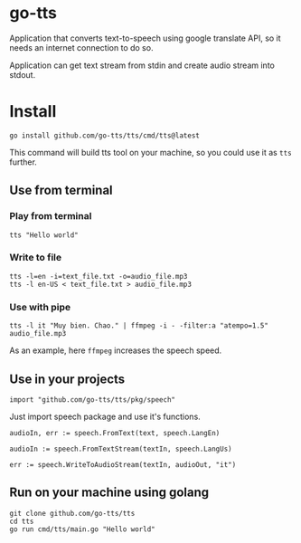 # go-tts

Application that converts text-to-speech using google translate API, so it needs an internet connection to do so.

Application can get text stream from stdin and create audio stream into stdout.

<h1>Install</h1>

```
go install github.com/go-tts/tts/cmd/tts@latest
```
This command will build tts tool on your machine, so you could use it as `tts` further.

<h2>Use from terminal</h2>

<h3>Play from terminal</h3>

```
tts "Hello world"
```

<h3>Write to file</h3>

```
tts -l=en -i=text_file.txt -o=audio_file.mp3
tts -l en-US < text_file.txt > audio_file.mp3
```

<h3>Use with pipe</h3>

```
tts -l it "Muy bien. Chao." | ffmpeg -i - -filter:a "atempo=1.5" audio_file.mp3
```

As an example, here `ffmpeg` increases the speech speed.

<h2>Use in your projects</h2>

```
import "github.com/go-tts/tts/pkg/speech"
```

Just import speech package and use it's functions.

```
audioIn, err := speech.FromText(text, speech.LangEn)
```
```
audioIn := speech.FromTextStream(textIn, speech.LangUs)
```
```
err := speech.WriteToAudioStream(textIn, audioOut, "it")
```

<h2>Run on your machine using golang</h2>

```
git clone github.com/go-tts/tts
cd tts
go run cmd/tts/main.go "Hello world"
```